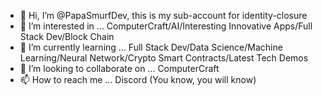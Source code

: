 - 👋 Hi, I’m @PapaSmurfDev, this is my sub-account for identity-closure
- 👀 I’m interested in ... ComputerCraft/AI/Interesting Innovative Apps/Full Stack Dev/Block Chain
- 🌱 I’m currently learning ... Full Stack Dev/Data Science/Machine Learning/Neural Network/Crypto Smart Contracts/Latest Tech Demos
- 💞️ I’m looking to collaborate on ... ComputerCraft
- 📫 How to reach me ... Discord (You know, you will know)

<!---
PapaSmurfDev/PapaSmurfDev is a ✨ special ✨ repository because its `README.md` (this file) appears on your GitHub profile.
You can click the Preview link to take a look at your changes.
--->
